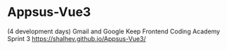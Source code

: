 # Appsus-Vue3
(4 development days)
Gmail and Google Keep
Frontend
Coding Academy Sprint 3
https://shalhev.github.io/Appsus-Vue3/
